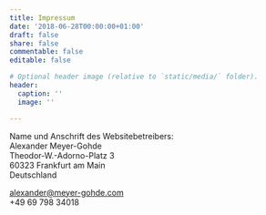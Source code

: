 ```yaml
---
title: Impressum
date: '2018-06-28T00:00:00+01:00'
draft: false
share: false
commentable: false
editable: false

# Optional header image (relative to `static/media/` folder).
header: 
  caption: ''
  image: ''

---
```

Name und Anschrift des Websitebetreibers:<br>
Alexander Meyer-Gohde<br>
Theodor-W.-Adorno-Platz 3<br>
60323 Frankfurt am Main<br>
Deutschland<br>

alexander@meyer-gohde.com<br>
+49 69 798 34018
